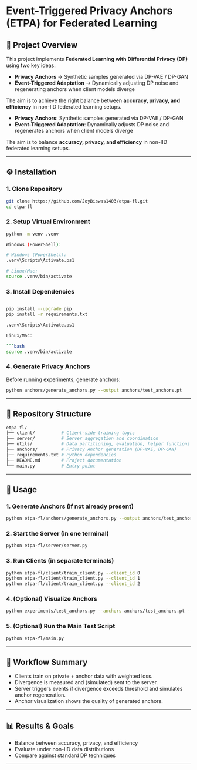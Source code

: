 
# Event-Triggered Privacy Anchors (ETPA) for Federated Learning

## 📌 Project Overview
This project implements **Federated Learning with Differential Privacy (DP)** using two key ideas:

- **Privacy Anchors** → Synthetic samples generated via DP-VAE / DP-GAN  
- **Event-Triggered Adaptation** → Dynamically adjusting DP noise and regenerating anchors when client models diverge  


The aim is to achieve the right balance between **accuracy, privacy, and efficiency** in non-IID federated learning setups.

- **Privacy Anchors**: Synthetic samples generated via DP-VAE / DP-GAN
- **Event-Triggered Adaptation**: Dynamically adjusts DP noise and regenerates anchors when client models diverge

The aim is to balance **accuracy, privacy, and efficiency** in non-IID federated learning setups.

---

## ⚙️ Installation

### 1. Clone Repository
```bash
git clone https://github.com/JoyBiswas1403/etpa-fl.git
cd etpa-fl
```

### 2. Setup Virtual Environment
```bash
python -m venv .venv

Windows (PowerShell):

# Windows (PowerShell):
.venv\Scripts\Activate.ps1

# Linux/Mac:
source .venv/bin/activate
```

### 3. Install Dependencies

```bash

pip install --upgrade pip
pip install -r requirements.txt
```

```bash
.venv\Scripts\Activate.ps1

Linux/Mac:

```bash
source .venv/bin/activate
```

### 4. Generate Privacy Anchors
Before running experiments, generate anchors:
```bash
python anchors/generate_anchors.py --output anchors/test_anchors.pt
```
--- 

## 📂 Repository Structure

```bash
etpa-fl/
├── client/          # Client-side training logic
├── server/          # Server aggregation and coordination
├── utils/           # Data partitioning, evaluation, helper functions
├── anchors/         # Privacy Anchor generation (DP-VAE, DP-GAN)
├── requirements.txt # Python dependencies
├── README.md        # Project documentation
└── main.py          # Entry point
```
--- 


## 🚀 Usage

### 1. Generate Anchors (if not already present)
```bash
python etpa-fl/anchors/generate_anchors.py --output anchors/test_anchors.pt
```

### 2. Start the Server (in one terminal)
```bash
python etpa-fl/server/server.py
```


### 3. Run Clients (in separate terminals)
```bash
python etpa-fl/client/train_client.py --client_id 0
python etpa-fl/client/train_client.py --client_id 1
python etpa-fl/client/train_client.py --client_id 2
```

### 4. (Optional) Visualize Anchors
```bash
python experiments/test_anchors.py --anchors anchors/test_anchors.pt --visualize --num-samples 36
```

### 5. (Optional) Run the Main Test Script
```bash
python etpa-fl/main.py
```

---

## 📝 Workflow Summary

- Clients train on private + anchor data with weighted loss.
- Divergence is measured and (simulated) sent to the server.
- Server triggers events if divergence exceeds threshold and simulates anchor regeneration.
- Anchor visualization shows the quality of generated anchors.

---

## 📊 Results & Goals

- Balance between accuracy, privacy, and efficiency
- Evaluate under non-IID data distributions
- Compare against standard DP techniques

---
